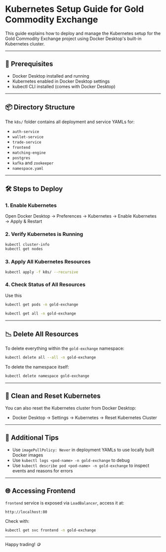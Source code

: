 # Kubernetes Setup Guide for Gold Commodity Exchange

This guide explains how to deploy and manage the Kubernetes setup for the Gold Commodity Exchange project using Docker Desktop's built-in Kubernetes cluster.

---

## 🚀 Prerequisites

- Docker Desktop installed and running
- Kubernetes enabled in Docker Desktop settings
- kubectl CLI installed (comes with Docker Desktop)

---

## 📦 Directory Structure

The `k8s/` folder contains all deployment and service YAMLs for:

- `auth-service`
- `wallet-service`
- `trade-service`
- `frontend`
- `matching-engine`
- `postgres`
- `kafka` and `zookeeper`
- `namespace.yaml`

---

## 🛠️ Steps to Deploy

### 1. Enable Kubernetes

Open Docker Desktop → Preferences → Kubernetes → Enable Kubernetes → Apply & Restart

### 2. Verify Kubernetes is Running

```bash
kubectl cluster-info
kubectl get nodes
```

### 3. Apply All Kubernetes Resources

```bash
kubectl apply -f k8s/ --recursive
```

### 4. Check Status of All Resources

Use this

```bash
kubectl get pods -n gold-exchange
```

```bash
kubectl get all -n gold-exchange
```

---

## 📉 Delete All Resources

To delete everything within the `gold-exchange` namespace:

```bash
kubectl delete all --all -n gold-exchange
```

To delete the namespace itself:

```bash
kubectl delete namespace gold-exchange
```

---

## 🧹 Clean and Reset Kubernetes

You can also reset the Kubernetes cluster from Docker Desktop:

- Docker Desktop → Settings → Kubernetes → Reset Kubernetes Cluster

---

## 📍 Additional Tips

- Use `imagePullPolicy: Never` in deployment YAMLs to use locally built Docker images
- Use `kubectl logs <pod-name> -n gold-exchange` to debug
- Use `kubectl describe pod <pod-name> -n gold-exchange` to inspect events and reasons for errors

---

## 🌐 Accessing Frontend

`frontend` service is exposed via `LoadBalancer`, access it at:

```
http://localhost:80
```

Check with:

```bash
kubectl get svc frontend -n gold-exchange
```

---

Happy trading! 🪙
